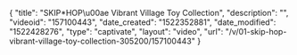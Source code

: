 {
    "title": "SKIP*HOP\u00ae Vibrant Village Toy Collection",
    "description": "",
    "videoid": "157100443",
    "date_created": "1522352881",
    "date_modified": "1522428276",
    "type": "captivate",
    "layout": "video",
    "url": "\/v\/01-skip-hop-vibrant-village-toy-collection-305200\/157100443"
}